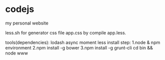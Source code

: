 codejs
======

my personal website

less.sh  for generator css file app.css by compile app.less.



tools(dependencies): lodash
                     async
                     moment
		     less
install step:
1.node & npm environment
2.npm install -g bower
3.npm install -g grunt-cli
cd bin && node www
	

